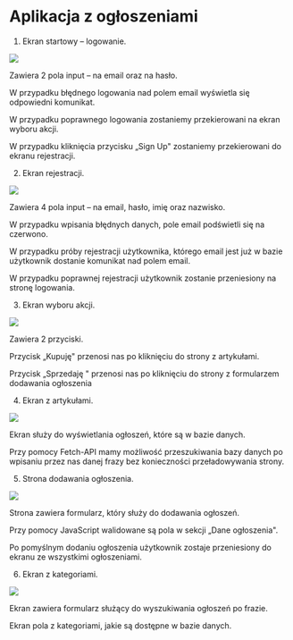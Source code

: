 # Aplikacja z ogłoszeniami

1. Ekran startowy – logowanie.

![](RackMultipart20220203-4-1s6yaho_html_39a63967dc08e0e2.png)

Zawiera 2 pola input – na email oraz na hasło.

W przypadku błędnego logowania nad polem email wyświetla się odpowiedni komunikat.

W przypadku poprawnego logowania zostaniemy przekierowani na ekran wyboru akcji.

W przypadku kliknięcia przycisku „Sign Up&quot; zostaniemy przekierowani do ekranu rejestracji.

2. Ekran rejestracji.

![](RackMultipart20220203-4-1s6yaho_html_8c74002160743792.png)

Zawiera 4 pola input – na email, hasło, imię oraz nazwisko.

W przypadku wpisania błędnych danych, pole email podświetli się na czerwono.

W przypadku próby rejestracji użytkownika, którego email jest już w bazie użytkownik dostanie komunikat nad polem email.

W przypadku poprawnej rejestracji użytkownik zostanie przeniesiony na stronę logowania.

3. Ekran wyboru akcji.

![](RackMultipart20220203-4-1s6yaho_html_4f24cbb3dd770d2b.png)

Zawiera 2 przyciski.

Przycisk „Kupuję&quot; przenosi nas po kliknięciu do strony z artykułami.

Przycisk „Sprzedaję &quot; przenosi nas po kliknięciu do strony z formularzem dodawania ogłoszenia

4. Ekran z artykułami.

![](RackMultipart20220203-4-1s6yaho_html_140cd98c470ee9dc.png)

Ekran służy do wyświetlania ogłoszeń, które są w bazie danych.

Przy pomocy Fetch-API mamy możliwość przeszukiwania bazy danych po wpisaniu przez nas danej frazy bez konieczności przeładowywania strony.

5. Strona dodawania ogłoszenia.

![](RackMultipart20220203-4-1s6yaho_html_5ae493da7800523d.png)

Strona zawiera formularz, który służy do dodawania ogłoszeń.

Przy pomocy JavaScript walidowane są pola w sekcji „Dane ogłoszenia&quot;.

Po pomyślnym dodaniu ogłoszenia użytkownik zostaje przeniesiony do ekranu ze wszystkimi ogłoszeniami.

6. Ekran z kategoriami.

![](RackMultipart20220203-4-1s6yaho_html_f4bb333b82b3c903.png)

Ekran zawiera formularz służący do wyszukiwania ogłoszeń po frazie.

Ekran pola z kategoriami, jakie są dostępne w bazie danych.
